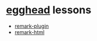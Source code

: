 # [egghead](https://egghead.io) lessons

- [remark-plugin](./remark-plugin)
- [remark-html](./remark-html)
